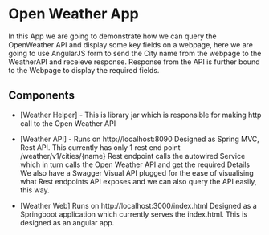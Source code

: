# Open Weather App

In this App we are going to demonstrate how we can query the OpenWeather API and display some key fields on a webpage, here we are going to use AngularJS form to send the City name from the webpage to the WeatherAPI and receieve response. Response from the API is further bound to the Webpage to display the required fields.

## Components


* [Weather Helper] - This is library jar which is responsible for making http call to the Open Weather API 
* [Weather API] - Runs on http://localhost:8090
                  Designed as Spring MVC, Rest API. This currently has only 1 rest end point /weather/v1/cities/{name}
                  Rest endpoint calls the autowired Service which in turn calls the Open Weather API and get the required Details
                  We also have a Swagger Visual API plugged for the ease of visualising what Rest endpoints API exposes and we can 
                  also query the API easily, this way. 

* [Weather Web]  Runs on http://localhost:3000/index.html
                 Designed as a Springboot application which currently serves the index.html. This is designed as an angular app. 


